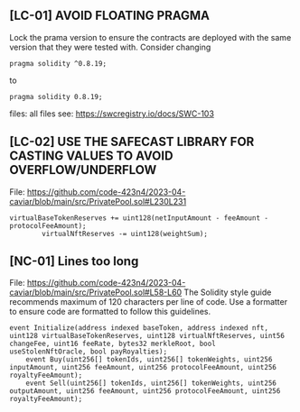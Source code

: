 ## [LC-01] AVOID FLOATING PRAGMA
Lock the prama version to ensure the contracts are deployed with the same version that they were tested with.
Consider changing 
```
pragma solidity ^0.8.19;
```
to 
```
pragma solidity 0.8.19;
```
files: all files
see: https://swcregistry.io/docs/SWC-103

## [LC-02] USE THE SAFECAST LIBRARY FOR CASTING VALUES TO AVOID OVERFLOW/UNDERFLOW
File: https://github.com/code-423n4/2023-04-caviar/blob/main/src/PrivatePool.sol#L230L231
```
virtualBaseTokenReserves += uint128(netInputAmount - feeAmount - protocolFeeAmount);
        virtualNftReserves -= uint128(weightSum);
```

## [NC-01] Lines too long
File: https://github.com/code-423n4/2023-04-caviar/blob/main/src/PrivatePool.sol#L58-L60
The Solidity style guide recommends maximum of 120 characters per line of code. Use a formatter to ensure code are formatted to follow this guidelines.

```
event Initialize(address indexed baseToken, address indexed nft, uint128 virtualBaseTokenReserves, uint128 virtualNftReserves, uint56 changeFee, uint16 feeRate, bytes32 merkleRoot, bool useStolenNftOracle, bool payRoyalties);
    event Buy(uint256[] tokenIds, uint256[] tokenWeights, uint256 inputAmount, uint256 feeAmount, uint256 protocolFeeAmount, uint256 royaltyFeeAmount);
    event Sell(uint256[] tokenIds, uint256[] tokenWeights, uint256 outputAmount, uint256 feeAmount, uint256 protocolFeeAmount, uint256 royaltyFeeAmount);
```

